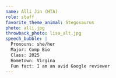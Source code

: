 ```yaml
---
name: Alli Jin (HTA)
role: staff
favorite_theme_animal: Stegosaurus
photo: alli.jpg
throwback_photo: lisa_alt.jpg
speech_bubble: |
  Pronouns: she/her 
  Major: Comp Bio 
  Class: 2025
  Hometown: Virgina
  Fun fact: I am an avid Google reviewer
---
```

